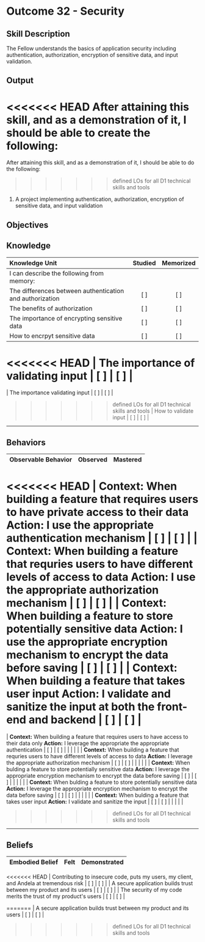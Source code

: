 # Outcome 32 - Security

**Skill Description**
----------
The Fellow understands the basics of application security including authentication, authorization, encryption of sensitive data, and input validation.

**Output**
----------
<<<<<<< HEAD
After attaining this skill, and as a demonstration of it, I should be able to create the following:
=======
After attaining this skill, and as a demonstration of it, I should be able to do the following:
>>>>>>> defined LOs for all D1 technical skills and tools

1. A project implementing authentication, authorization, encryption of sensitive data, and input validation


**Objectives**
----------
## **Knowledge**


| Knowledge Unit   |      Studied      | Memorized |
|:-------------|:------------------:|:--------:|
| I can describe the following from memory: | | |
| The differences between authentication and authorization | [ ] | [ ]  |
| The benefits of authorization | [ ] | [ ]  |
| The importance of encrypting sensitive data | [ ] | [ ]  |
| How to encrpyt sensitive data     | [ ] | [ ]  |
<<<<<<< HEAD
| The importance of validating input   | [ ] | [ ]  |
=======
| The importance validating input   | [ ] | [ ]  |
>>>>>>> defined LOs for all D1 technical skills and tools
| How to validate input      | [ ] | [ ]  |



----------


## **Behaviors**

| Observable Behavior   |      Observed      | Mastered |
|:-------------|:------------------:|:--------:|
<<<<<<< HEAD
| **Context:** When building a feature that requires users to have private access to their data **Action:** I use the appropriate authentication mechanism | [ ] | [ ] |
| **Context:** When building a feature that requries users to have different levels of access to data **Action:** I use the appropriate authorization mechanism | [ ] | [ ] |
| **Context:** When building a feature to store potentially sensitive data **Action:** I use the appropriate encryption mechanism to encrypt the data before saving | [ ] | [ ] |
| **Context:** When building a feature that takes user input **Action:** I validate and sanitize the input at both the front-end and backend | [ ] | [ ] |
=======
| **Context:** When building a feature that requires users to have access to their data only **Action:** I leverage the appropriate the appropriate authentication | [ ] | [ ] |
| | | |
| **Context:** When building a feature that requries users to have different levels of access to data **Action:** I leverage the appropriate authorization mechanism | [ ] | [ ] |
| | | |
| **Context:** When bulding a feature to store potentially sensitive data **Action:** I leverage the appropriate encryption mechanism to encrypt the data before saving | [ ] | [ ] |
| | | |
| **Context:** When bulding a feature to store potentially sensitive data **Action:** I leverage the appropriate encryption mechanism to encrypt the data before saving | [ ] | [ ] |
| | | |
| **Context:** When bulding a feature that takes user input **Action:** I validate and sanitize the input | [ ] | [ ] |
| | | |
>>>>>>> defined LOs for all D1 technical skills and tools


----------


## **Beliefs**


| Embodied Belief   |      Felt      | Demonstrated |
|:-------------|:------------------:|:--------:|
<<<<<<< HEAD
| Contributing to insecure code, puts my users, my client, and Andela at tremendous risk | [ ] | [ ] |
| A secure application builds trust between my product and its users | [ ] | [ ] |
| The security of my code merits the trust of my product's users | [ ] | [ ] |


=======
| A secure application builds trust between my product and its users | [ ] | [ ] |
>>>>>>> defined LOs for all D1 technical skills and tools

